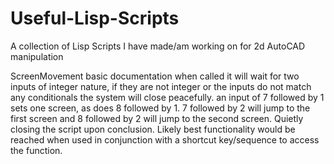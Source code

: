 # Useful-Lisp-Scripts
A collection of Lisp Scripts I have made/am working on for 2d AutoCAD manipulation

ScreenMovement basic documentation
when called it will wait for two inputs of integer nature, if they are not integer or the inputs do not match any conditionals the system will close peacefully. 
an input of 7 followed by 1 sets one screen, as does 8 followed by 1. 7 followed by 2 will jump to the first screen and 8 followed by 2 will jump to the second screen. 
Quietly closing the script upon conclusion. Likely best functionality would be reached when used in conjunction with a shortcut key/sequence to access the function.
